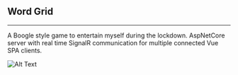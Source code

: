 ## Word Grid
---

A Boogle style game to entertain myself during the lockdown. AspNetCore server with real time SignalR communication for multiple connected Vue SPA clients.

![Alt Text](https://media.giphy.com/media/UWtKyUR3ylYUb8QM0y/giphy.gif)
